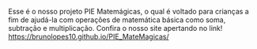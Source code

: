 Esse é o nosso projeto PIE Matemágicas, o qual é voltado para crianças a fim de ajudá-la com operações de matemática básica como soma, subtração e multiplicação.
Confira o nosso site apertando no link!
https://brunolopes10.github.io/PIE_MateMagicas/
